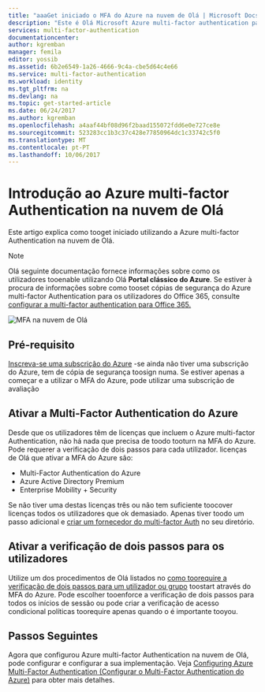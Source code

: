 ```yaml
---
title: "aaaGet iniciado o MFA do Azure na nuvem de Olá | Microsoft Docs"
description: "Este é Olá Microsoft Azure multi-factor authentication página que descreve como tooget ao Azure MFA na nuvem de Olá."
services: multi-factor-authentication
documentationcenter: 
author: kgremban
manager: femila
editor: yossib
ms.assetid: 6b2e6549-1a26-4666-9c4a-cbe5d64c4e66
ms.service: multi-factor-authentication
ms.workload: identity
ms.tgt_pltfrm: na
ms.devlang: na
ms.topic: get-started-article
ms.date: 06/24/2017
ms.author: kgremban
ms.openlocfilehash: a4aaf44bf08d96f2baad155072fdd6e0e727ce8e
ms.sourcegitcommit: 523283cc1b3c37c428e77850964dc1c33742c5f0
ms.translationtype: MT
ms.contentlocale: pt-PT
ms.lasthandoff: 10/06/2017
---
```

# <a name="getting-started-with-azure-multi-factor-authentication-in-hello-cloud"></a>Introdução ao Azure multi-factor Authentication na nuvem de Olá
Este artigo explica como tooget iniciado utilizando a Azure multi-factor Authentication na nuvem de Olá.

> [!NOTE]
> Olá seguinte documentação fornece informações sobre como os utilizadores tooenable utilizando Olá **Portal clássico do Azure**. Se estiver à procura de informações sobre como tooset cópias de segurança do Azure multi-factor Authentication para os utilizadores do Office 365, consulte [configurar a multi-factor authentication para Office 365.](https://support.office.com/article/Set-up-multi-factor-authentication-for-Office-365-users-8f0454b2-f51a-4d9c-bcde-2c48e41621c6?ui=en-US&rs=en-US&ad=US)

![MFA na nuvem de Olá](./media/multi-factor-authentication-get-started-cloud/mfa_in_cloud.png)

## <a name="prerequisite"></a>Pré-requisito
[Inscreva-se uma subscrição do Azure](https://azure.microsoft.com/pricing/free-trial/) -se ainda não tiver uma subscrição do Azure, tem de cópia de segurança toosign numa. Se estiver apenas a começar e a utilizar o MFA do Azure, pode utilizar uma subscrição de avaliação

## <a name="enable-azure-multi-factor-authentication"></a>Ativar a Multi-Factor Authentication do Azure
Desde que os utilizadores têm de licenças que incluem o Azure multi-factor Authentication, não há nada que precisa de toodo tooturn na MFA do Azure. Pode requerer a verificação de dois passos para cada utilizador. licenças de Olá que ativar a MFA do Azure são:
- Multi-Factor Authentication do Azure
- Azure Active Directory Premium
- Enterprise Mobility + Security

Se não tiver uma destas licenças três ou não tem suficiente toocover licenças todos os utilizadores que ok demasiado. Apenas tiver toodo um passo adicional e [criar um fornecedor do multi-factor Auth](multi-factor-authentication-get-started-auth-provider.md) no seu diretório.

## <a name="turn-on-two-step-verification-for-users"></a>Ativar a verificação de dois passos para os utilizadores

Utilize um dos procedimentos de Olá listados no [como toorequire a verificação de dois passos para um utilizador ou grupo](multi-factor-authentication-get-started-user-states.md) toostart através do MFA do Azure. Pode escolher tooenforce a verificação de dois passos para todos os inícios de sessão ou pode criar a verificação de acesso condicional políticas toorequire apenas quando o é importante tooyou.

## <a name="next-steps"></a>Passos Seguintes
Agora que configurou Azure multi-factor Authentication na nuvem de Olá, pode configurar e configurar a sua implementação. Veja [Configuring Azure Multi-Factor Authentication (Configurar o Multi-Factor Authentication do Azure)](multi-factor-authentication-whats-next.md) para obter mais detalhes.

